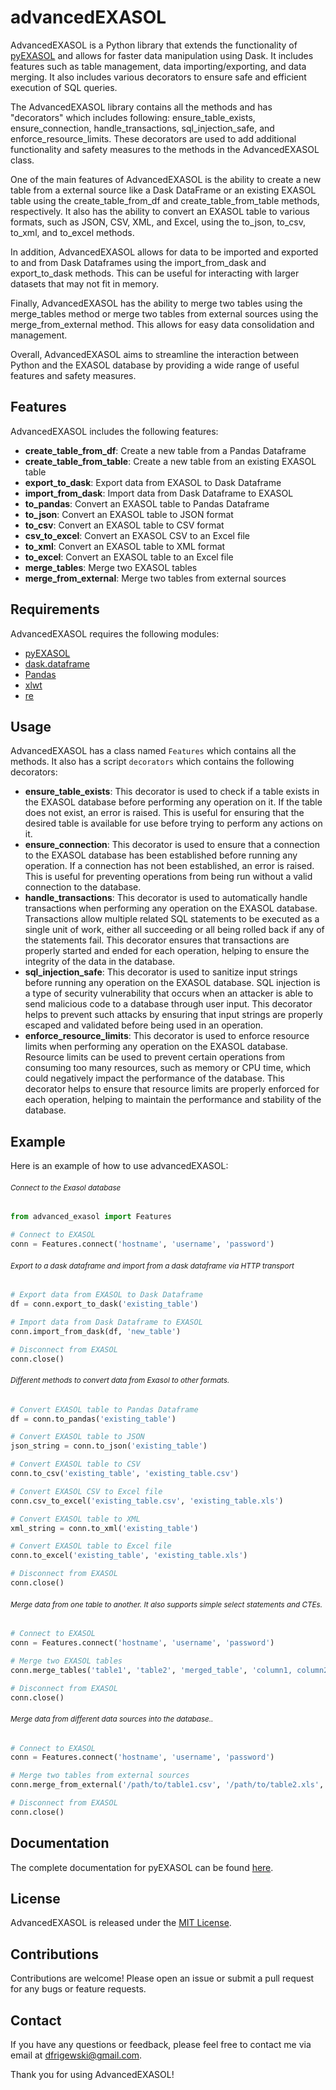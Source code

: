 # advancedEXASOL

AdvancedEXASOL is a Python library that extends the functionality of [pyEXASOL](https://github.com/EXASOL/pyEXASOL) and allows for faster data manipulation using Dask. It includes features such as table management, data importing/exporting, and data merging. It also includes various decorators to ensure safe and efficient execution of SQL queries.

The AdvancedEXASOL library contains all the methods and has "decorators" which includes following: ensure_table_exists, ensure_connection, handle_transactions, sql_injection_safe, and enforce_resource_limits. These decorators are used to add additional functionality and safety measures to the methods in the AdvancedEXASOL class.

One of the main features of AdvancedEXASOL is the ability to create a new table from a external source like a Dask DataFrame or an existing EXASOL table using the create_table_from_df and create_table_from_table methods, respectively. It also has the ability to convert an EXASOL table to various formats, such as JSON, CSV, XML, and Excel, using the to_json, to_csv, to_xml, and to_excel methods.

In addition, AdvancedEXASOL allows for data to be imported and exported to and from Dask Dataframes using the import_from_dask and export_to_dask methods. This can be useful for interacting with larger datasets that may not fit in memory.

Finally, AdvancedEXASOL has the ability to merge two tables using the merge_tables method or merge two tables from external sources using the merge_from_external method. This allows for easy data consolidation and management.

Overall, AdvancedEXASOL aims to streamline the interaction between Python and the EXASOL database by providing a wide range of useful features and safety measures.

## Features

AdvancedEXASOL includes the following features:

- **create_table_from_df**: Create a new table from a Pandas Dataframe
- **create_table_from_table**: Create a new table from an existing EXASOL table
- **export_to_dask**: Export data from EXASOL to Dask Dataframe
- **import_from_dask**: Import data from Dask Dataframe to EXASOL
- **to_pandas**: Convert an EXASOL table to Pandas Dataframe
- **to_json**: Convert an EXASOL table to JSON format
- **to_csv**: Convert an EXASOL table to CSV format
- **csv_to_excel**: Convert an EXASOL CSV to an Excel file
- **to_xml**: Convert an EXASOL table to XML format
- **to_excel**: Convert an EXASOL table to an Excel file
- **merge_tables**: Merge two EXASOL tables
- **merge_from_external**: Merge two tables from external sources

## Requirements

AdvancedEXASOL requires the following modules:

- [pyEXASOL](https://github.com/EXASOL/pyEXASOL)
- [dask.dataframe](https://docs.dask.org/en/latest/dataframe.html)
- [Pandas](https://pandas.pydata.org/)
- [xlwt](https://pypi.org/project/xlwt/)
- [re](https://docs.python.org/3/library/re.html)

## Usage


AdvancedEXASOL has a class named `Features` which contains all the methods. It also has a script `decorators` which contains the following decorators:

- **ensure_table_exists**: This decorator is used to check if a table exists in the EXASOL database before performing any operation on it. If the table does not exist, an error is raised. This is useful for ensuring that the desired table is available for use before trying to perform any actions on it.
- **ensure_connection**: This decorator is used to ensure that a connection to the EXASOL database has been established before running any operation. If a connection has not been established, an error is raised. This is useful for preventing operations from being run without a valid connection to the database.
- **handle_transactions**: This decorator is used to automatically handle transactions when performing any operation on the EXASOL database. Transactions allow multiple related SQL statements to be executed as a single unit of work, either all succeeding or all being rolled back if any of the statements fail. This decorator ensures that transactions are properly started and ended for each operation, helping to ensure the integrity of the data in the database.
- **sql_injection_safe**: This decorator is used to sanitize input strings before running any operation on the EXASOL database. SQL injection is a type of security vulnerability that occurs when an attacker is able to send malicious code to a database through user input. This decorator helps to prevent such attacks by ensuring that input strings are properly escaped and validated before being used in an operation.
- **enforce_resource_limits**: This decorator is used to enforce resource limits when performing any operation on the EXASOL database. Resource limits can be used to prevent certain operations from consuming too many resources, such as memory or CPU time, which could negatively impact the performance of the database. This decorator helps to ensure that resource limits are properly enforced for each operation, helping to maintain the performance and stability of the database.



## Example

Here is an example of how to use advancedEXASOL:

###### <sub>Connect to the Exasol database</sup>
```python
from advanced_exasol import Features

# Connect to EXASOL
conn = Features.connect('hostname', 'username', 'password')
```
###### <sub>Export to a dask dataframe and import from a dask dataframe via HTTP transport</sup>
```python
# Export data from EXASOL to Dask Dataframe
df = conn.export_to_dask('existing_table')

# Import data from Dask Dataframe to EXASOL
conn.import_from_dask(df, 'new_table')

# Disconnect from EXASOL
conn.close()
```
###### <sub>Different methods to convert data from Exasol to other formats.</sup>
```python
# Convert EXASOL table to Pandas Dataframe
df = conn.to_pandas('existing_table')

# Convert EXASOL table to JSON
json_string = conn.to_json('existing_table')

# Convert EXASOL table to CSV
conn.to_csv('existing_table', 'existing_table.csv')

# Convert EXASOL CSV to Excel file
conn.csv_to_excel('existing_table.csv', 'existing_table.xls')

# Convert EXASOL table to XML
xml_string = conn.to_xml('existing_table')

# Convert EXASOL table to Excel file
conn.to_excel('existing_table', 'existing_table.xls')

# Disconnect from EXASOL
conn.close()
```
###### <sub>Merge data from one table to another. It also supports simple select statements and CTEs.</sup>
```python
# Connect to EXASOL
conn = Features.connect('hostname', 'username', 'password')

# Merge two EXASOL tables
conn.merge_tables('table1', 'table2', 'merged_table', 'column1, column2')

# Disconnect from EXASOL
conn.close()
```
###### <sub>Merge data from different data sources into the database..</sup>
```python
# Connect to EXASOL
conn = Features.connect('hostname', 'username', 'password')

# Merge two tables from external sources
conn.merge_from_external('/path/to/table1.csv', '/path/to/table2.xls', 'merged_table', 'column1, column2')

# Disconnect from EXASOL
conn.close()
```


## Documentation

The complete documentation for pyEXASOL can be found [here](https://github.com/exasol/pyexasol/tree/master/docs).

## License

AdvancedEXASOL is released under the [MIT License](https://opensource.org/licenses/MIT).

## Contributions

Contributions are welcome! Please open an issue or submit a pull request for any bugs or feature requests.

## Contact

If you have any questions or feedback, please feel free to contact me via email at [dfrigewski@gmail.com](mailto:dfrigewski@gmail.com).

Thank you for using AdvancedEXASOL!
